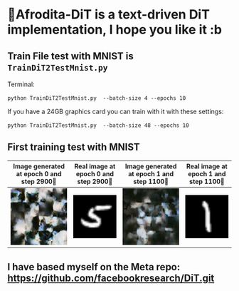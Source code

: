 # 🐉Afrodita-DiT is a text-driven DiT implementation, I hope you like it :b

## Train File test with MNIST is ``` TrainDiT2TestMnist.py ```

Terminal:  
``` 
python TrainDiT2TestMnist.py  --batch-size 4 --epochs 10
```
If you have a 24GB graphics card you can train with it with these settings:

``` 
python TrainDiT2TestMnist.py  --batch-size 48 --epochs 10
```

## First training test with MNIST

|   Image generated at epoch 0 and step 2900📸   |   Real image at epoch 0 and step 2900📸   |   Image generated at epoch 1 and step 1100📸   |   Real image at epoch 1 and step 1100📸   | 
| :------------------------: | :--------------------------: | :-------------------------: | :-------------------------: |
| ![](generated_2_ep0_step2900.png) | ![](real_2_ep0_step2900.png) | ![](generated_3_ep1_step1100.png) | ![](real_3_ep1_step1100.png) |


## I have based myself on the Meta repo: https://github.com/facebookresearch/DiT.git

